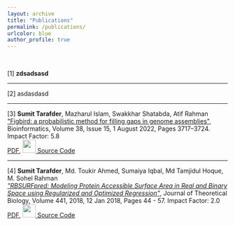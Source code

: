```yaml
---
layout: archive
title: "Publications"
permalink: /publications/
urlcolor: blue
author_profile: true
---
```

&nbsp;

[1] **zdsadsasd**

---

[2] asdasdasd

---
[3] **Sumit Tarafder**, Mazharul Islam, Swakkhar Shatabda, Atif Rahman <br>
    <a href="https://doi.org/10.1093/bioinformatics/btac404">"Figbird: a probabilistic method for filling gaps in genome assemblies"</a>, Bioinformatics, Volume 38, Issue 15, 1 August 2022, Pages 3717–3724. Impact Factor: 5.8 <br>
    <i class="fa fa-file-pdf-o" style="font-size: 24px;"></i> <a href="../files/Figbird.pdf">PDF</a>,
    <img src="../file/source_code.png" width="30"><a href="https://github.com/SumitTarafder/Figbird" > Source Code </a>

---

[4] **Sumit Tarafder**, Md. Toukir Ahmed, Sumaiya Iqbal, Md Tamjidul Hoque, M. Sohel Rahman <br>
<i><a href="https://doi.org/10.1016/j.jtbi.2017.12.029">"RBSURFpred: Modeling Protein Accessible Surface Area in Real and Binary Space using Regularized and Optimized Regression"</a></i>, Journal of Theoretical Biology, Volume 441, 2018, 12 Jan 2018, Pages 44 - 57. Impact Factor: 2.0 <br>
<i class="fa fa-file-pdf-o" style="font-size: 24px;"></i> <a href="../files/RBSurfPred.pdf">PDF</a>,
<img src="../file/source_code.png" width="30"><a href="https://github.com/SumitTarafder/RBSURFpred" > Source Code
</a>
